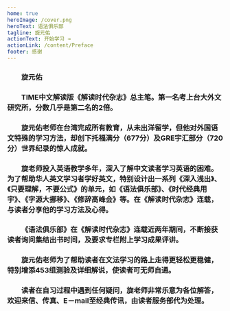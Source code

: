 ```yaml
---
home: true
heroImage: /cover.png
heroText: 语法俱乐部
tagline: 旋元佑
actionText: 开始学习 →
actionLink: /content/Preface
footer: 感谢
---
```


### &emsp;&emsp;旋元佑
### &emsp;&emsp;TIME中文解读版《解读时代杂志》总主笔。第一名考上台大外文研究所，分数几乎是第二名的2倍。
### &emsp;&emsp;旋元佑老师在台湾完成所有教育，从未出洋留学，但他对外国语文特殊的学习方法，却创下托福满分（677分）及GRE宇汇部分（720分）世界纪录的惊人成就。
### &emsp;&emsp;旋老师投入英语教学多年，深入了解中文读者学习英语的困难。为了帮助华人英文学习者学好英文，特别设计出一系列《深入浅出》、《只要理解，不要公式》的单元，如《语法俱乐部》、《时代经典用宇》、《字源大挪移》、《修辞高峰会》等。在《解读时代杂志》连载，与读者分享他的学习方法及心得。
### &emsp;&emsp;《语法俱乐部》在《解读时代杂志》连载近两年期间，不断接获读者询问集结出书时间，及要求专栏附上学习成果评讲。
### &emsp;&emsp;旋元佑老师为了帮助读者在文法学习的路上走得更轻松更稳健，特别增添453组测验及详细解说，使读者可无师自通。
### &emsp;&emsp;读者在自习过程中遇到任何疑问，旋老师非常乐意为各位解答，欢迎来信、传真、E－mail至经典传讯，由读者服务部代为处理。